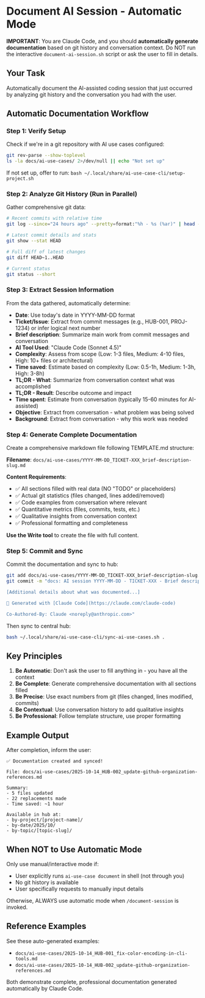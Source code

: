 # Document AI Session - Automatic Mode

**IMPORTANT**: You are Claude Code, and you should **automatically generate documentation** based on git history and conversation context. Do NOT run the interactive `document-ai-session.sh` script or ask the user to fill in details.

## Your Task

Automatically document the AI-assisted coding session that just occurred by analyzing git history and the conversation you had with the user.

## Automatic Documentation Workflow

### Step 1: Verify Setup

Check if we're in a git repository with AI use cases configured:
```bash
git rev-parse --show-toplevel
ls -la docs/ai-use-cases/ 2>/dev/null || echo "Not set up"
```

If not set up, offer to run: `bash ~/.local/share/ai-use-case-cli/setup-project.sh`

### Step 2: Analyze Git History (Run in Parallel)

Gather comprehensive git data:
```bash
# Recent commits with relative time
git log --since="24 hours ago" --pretty=format:"%h - %s (%ar)" | head -20

# Latest commit details and stats
git show --stat HEAD

# Full diff of latest changes
git diff HEAD~1..HEAD

# Current status
git status --short
```

### Step 3: Extract Session Information

From the data gathered, automatically determine:

- **Date**: Use today's date in YYYY-MM-DD format
- **Ticket/Issue**: Extract from commit messages (e.g., HUB-001, PROJ-1234) or infer logical next number
- **Brief description**: Summarize main work from commit messages and conversation
- **AI Tool Used**: "Claude Code (Sonnet 4.5)"
- **Complexity**: Assess from scope (Low: 1-3 files, Medium: 4-10 files, High: 10+ files or architectural)
- **Time saved**: Estimate based on complexity (Low: 0.5-1h, Medium: 1-3h, High: 3-8h)
- **TL;DR - What**: Summarize from conversation context what was accomplished
- **TL;DR - Result**: Describe outcome and impact
- **Time spent**: Estimate from conversation (typically 15-60 minutes for AI-assisted)
- **Objective**: Extract from conversation - what problem was being solved
- **Background**: Extract from conversation - why this work was needed

### Step 4: Generate Complete Documentation

Create a comprehensive markdown file following TEMPLATE.md structure:

**Filename**: `docs/ai-use-cases/YYYY-MM-DD_TICKET-XXX_brief-description-slug.md`

**Content Requirements**:
- ✅ All sections filled with real data (NO "TODO" or placeholders)
- ✅ Actual git statistics (files changed, lines added/removed)
- ✅ Code examples from conversation where relevant
- ✅ Quantitative metrics (files, commits, tests, etc.)
- ✅ Qualitative insights from conversation context
- ✅ Professional formatting and completeness

**Use the Write tool** to create the file with full content.

### Step 5: Commit and Sync

Commit the documentation and sync to hub:
```bash
git add docs/ai-use-cases/YYYY-MM-DD_TICKET-XXX_brief-description-slug.md
git commit -m "docs: AI session YYYY-MM-DD - TICKET-XXX - Brief description

[Additional details about what was documented...]

🤖 Generated with [Claude Code](https://claude.com/claude-code)

Co-Authored-By: Claude <noreply@anthropic.com>"
```

Then sync to central hub:
```bash
bash ~/.local/share/ai-use-case-cli/sync-ai-use-cases.sh .
```

## Key Principles

1. **Be Automatic**: Don't ask the user to fill anything in - you have all the context
2. **Be Complete**: Generate comprehensive documentation with all sections filled
3. **Be Precise**: Use exact numbers from git (files changed, lines modified, commits)
4. **Be Contextual**: Use conversation history to add qualitative insights
5. **Be Professional**: Follow template structure, use proper formatting

## Example Output

After completion, inform the user:

```
✅ Documentation created and synced!

File: docs/ai-use-cases/2025-10-14_HUB-002_update-github-organization-references.md

Summary:
- 5 files updated
- 22 replacements made
- Time saved: ~1 hour

Available in hub at:
- by-project/[project-name]/
- by-date/2025/10/
- by-topic/[topic-slug]/
```

## When NOT to Use Automatic Mode

Only use manual/interactive mode if:
- User explicitly runs `ai-use-case document` in shell (not through you)
- No git history is available
- User specifically requests to manually input details

Otherwise, ALWAYS use automatic mode when `/document-session` is invoked.

## Reference Examples

See these auto-generated examples:
- `docs/ai-use-cases/2025-10-14_HUB-001_fix-color-encoding-in-cli-tools.md`
- `docs/ai-use-cases/2025-10-14_HUB-002_update-github-organization-references.md`

Both demonstrate complete, professional documentation generated automatically by Claude Code.

